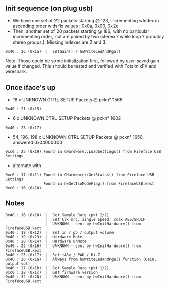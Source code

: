 
## Init sequence (on plug usb)

* We have one set of 22 packets starting @ 123, incrementing wIndex in ascending order
with fix values : 0x0a, 0x00, 0x2e
* Then, another set of 20 packets starting @ 186, with no particular incrementing order,
but are paired by two (stereo ? while loop ? probably stereo groups.). Missing indexes are 2 and 3.

```
0x40 : 26 (0x1a)  |  SetGain() / hwWriteLedAndPga()
```

Note: Those could be some initialization first, followed by user-saved gain value if changed.
This should be tested and verified with TotalmixFX and wireshark.

## Once iface's up

* 18 x UNKNOWN CTRL SETUP Packets @ pckn° 1566
```
0x40 : 21 (0x15)
```

* 6 x UNKNOWN CTRL SETUP Packets @ pckn° 1602
```
0x40 : 23 (0x17)
```




* 54, 196, 198 x UNKNOWN CTRL SETUP Packets @ pckn° 1650, answered 0x04000000
```
0xc0 : 25 (0x19) Found in CHardware::LoadSettings() from Fireface USB Settings
```
* alternate with
```
0xc0 : 17 (0x11) Found in CHardware::GetStatus() from Fireface USB Settings
                 Found in hwGetIsoModeFlag() from FirefaceUSB.kext
0xc0 : 16 (0x10)
```


## Notes

```
0x40 : 16 (0x10)  |  Set Sample Rate (pkt 2/2)
                  |  Set Clk src, single speed, coax AES/SPDIF
                  |  UNKNOWN - sent by hwInitHardware() from FirefaceUSB.kext
0x40 : 18 (0x12)  |  Set in / pb / output volume
0x40 : 19 (0x13)  |  Hardware Mute
0x40 : 20 (0x14)  |  Hardware unMute
0x40 : 22 (0x16)  |  UNKNOWN - sent by hwInitHardware() from FirefaceUSB.kext
0x40 : 23 (0x17)  |  Set +48v / PAD / Hi-Z
0x40 : 26 (0x1a)  |  Always from hwWriteLedAndPga() function (Gain, output vol)
0x40 : 27 (0x1b)  |  Set Sample Rate (pkt 1/2)
0xc0 : 28 (0x1c)  |  Get firmware version
0x40 : 32 (0x20)  |  UNKNOWN - sent by hwInitHardware() from FirefaceUSB.kext
```
